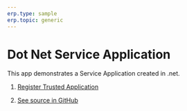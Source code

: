 ```yaml
---
erp.type: sample
erp.topic: generic
---
```


# Dot Net Service Application

This app demonstrates a Service Application created in .net.

1. [Register Trusted Application](../common-tasks/register-trusted-app.md#register-service-application)

1. [See source in GitHub](https://github.com/ErpNetDocs/dev/tree/master/domain-api/samples/src/dotnet/)
